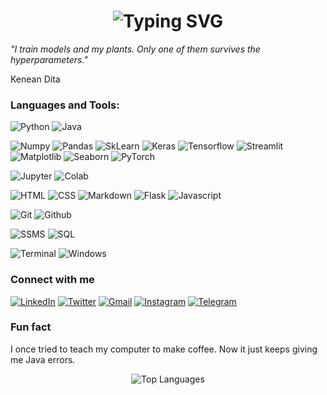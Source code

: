 <link href="https://fonts.googleapis.com/css2?family=Montserrat:wght@700&display=swap" rel="stylesheet">

<h1 align="center">
    <img 
        src="https://readme-typing-svg.herokuapp.com/?font=Montserrat&weight=700&size=40&center=true&vCenter=true&width=700&height=100&duration=4000&lines=Name's+Kenean+Dita!+👋;+💥+Like+James+Bond!+✨;+💥+But+with+fewer+explosions!+💥;&color=324a77" 
        alt="Typing SVG" 
    />
</h1>


*"I train models and my plants. Only one of them survives the hyperparameters."*

Kenean Dita

### Languages and Tools:

![Python](https://img.shields.io/badge/python%20-%2314354C.svg?&style=for-the-badge&logo=python&logoColor=white)
![Java](https://img.shields.io/badge/Java%20-%23ED8B00.svg?&style=for-the-badge&logo=java&logoColor=white)


![Numpy](https://img.shields.io/badge/numpy%20-%23013243.svg?&style=for-the-badge&logo=numpy&logoColor=white)
![Pandas](https://img.shields.io/badge/pandas%20-%23150458.svg?&style=for-the-badge&logo=pandas&logoColor=white)
![SkLearn](https://img.shields.io/badge/SkLearn%20-%23E34F26.svg?&style=for-the-badge&logo=scikit%20learn&logoColor=white)
![Keras](https://img.shields.io/badge/Keras%20-%23D00000.svg?&style=for-the-badge&logo=Keras&logoColor=white)
![Tensorflow](https://img.shields.io/badge/TensorFlow%20-%23430098.svg?&style=for-the-badge&logo=TensorFlow&logoColor=white)
![Streamlit](https://img.shields.io/badge/Streamlit%20-%23FF4B4B.svg?&style=for-the-badge&logo=streamlit&logoColor=white)
![Matplotlib](https://img.shields.io/badge/Matplotlib%20-%232C5D86.svg?&style=for-the-badge&logo=matplotlib&logoColor=white)
![Seaborn](https://img.shields.io/badge/Seaborn%20-%230F4150.svg?&style=for-the-badge&logo=seaborn&logoColor=white)
![PyTorch](https://img.shields.io/badge/PyTorch%20-%23EE4C2C.svg?&style=for-the-badge&logo=pytorch&logoColor=white)

![Jupyter](https://img.shields.io/badge/Jupyter%20-%23F37626.svg?&style=for-the-badge&logo=Jupyter&logoColor=white)
![Colab](https://img.shields.io/badge/Colab%20-%2320232a.svg?&style=for-the-badge&logo=google&logoColor=white)

![HTML](https://img.shields.io/badge/html%20-%23E34F26.svg?&style=for-the-badge&logo=html5&logoColor=white)
![CSS](https://img.shields.io/badge/css%20-%231572B6.svg?&style=for-the-badge&logo=css3&logoColor=white)
![Markdown](https://img.shields.io/badge/Markdown%20-%23000000.svg?&style=for-the-badge&logo=markdown&logoColor=white)
![Flask](https://img.shields.io/badge/flask%20-%2307405e.svg?&style=for-the-badge&logo=flask&logoColor=white)
![Javascript](https://img.shields.io/badge/javascript%20-%23323330.svg?&style=for-the-badge&logo=javascript&logoColor=%23F7DF1E)


![Git](https://img.shields.io/badge/git%20-%23F05033.svg?&style=for-the-badge&logo=git&logoColor=white)
![Github](https://img.shields.io/badge/github%20-%23121011.svg?&style=for-the-badge&logo=github&logoColor=white)

![SSMS](https://img.shields.io/badge/SSMS%20-%23CC2927.svg?&style=for-the-badge&logo=microsoftsqlserver&logoColor=white)
![SQL](https://img.shields.io/badge/SQL%20-%23007396.svg?&style=for-the-badge&logo=mysql&logoColor=white)

![Terminal](https://img.shields.io/badge/terminal-linux?logo=gnubash&logoColor=white&style=for-the-badge)
![Windows](https://img.shields.io/badge/Windows%20-%230078D6.svg?&style=for-the-badge&logo=windows&logoColor=white)

### Connect with me

[![LinkedIn](https://img.shields.io/badge/LinkedIn%20-%230077B5.svg?&style=for-the-badge&logo=linkedin&logoColor=white)](https://www.linkedin.com/in/kenean-dita-55a52725b/)
[![Twitter](https://img.shields.io/badge/Twitter-%231DA1F2.svg?&style=for-the-badge&logo=twitter&logoColor=white)](https://twitter.com/KeneanDita)
[![Gmail](https://img.shields.io/badge/Gmail-%23D14836.svg?&style=for-the-badge&logo=gmail&logoColor=white)](mailto:Keneansufa@gmail.com)
[![Instagram](https://img.shields.io/badge/Instagram-%23E4405F.svg?&style=for-the-badge&logo=instagram&logoColor=white)](https://www.instagram.com/Kenean.dita)
[![Telegram](https://img.shields.io/badge/Telegram-%230089D9.svg?&style=for-the-badge&logo=telegram&logoColor=white)](https://t.me/KeneanDita)

### Fun fact
I once tried to teach my computer to make coffee. Now it just keeps giving me Java errors.

<p align="center">
  <img src="https://github-readme-stats.vercel.app/api/top-langs/?username=KeneanDita&layout=compact&theme=vision-friendly-dark" alt="Top Languages" />
</p>

